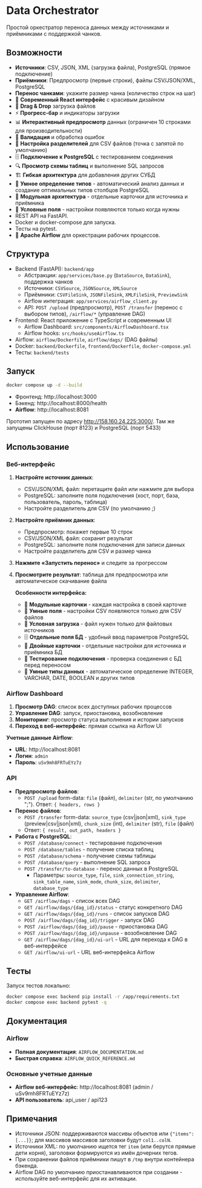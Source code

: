 # Data Orchestrator

Простой оркестратор переноса данных между источниками и приёмниками с поддержкой чанков.

## Возможности
- **Источники**: CSV, JSON, XML (загрузка файла), PostgreSQL (прямое подключение)
- **Приёмники**: Предпросмотр (первые строки), файлы CSV/JSON/XML, PostgreSQL
- **Перенос чанками**: укажите размер чанка (количество строк на шаг)
- 🎨 **Современный React интерфейс** с красивым дизайном
- 📁 **Drag & Drop** загрузка файлов
- ⚡ **Прогресс-бар** и индикаторы загрузки
- 📊 **Интерактивный предпросмотр** данных (ограничен 10 строками для производительности)
- 🔄 **Валидация** и обработка ошибок
- 📝 **Настройка разделителей** для CSV файлов (точка с запятой по умолчанию)
- 🗄️ **Подключение к PostgreSQL** с тестированием соединения
- 🔍 **Просмотр схемы таблиц** и выполнение SQL запросов
- 🏗️ **Гибкая архитектура** для добавления других СУБД
- 🧠 **Умное определение типов** - автоматический анализ данных и создание оптимальных типов столбцов PostgreSQL
- 🎯 **Модульная архитектура** - отдельные карточки для источника и приёмника
- 🔧 **Условные поля** - настройки появляются только когда нужны
- REST API на FastAPI.
- Docker и docker-compose для запуска.
- Тесты на pytest.
- 🚀 **Apache Airflow** для оркестрации рабочих процессов.

## Структура
- Backend (FastAPI): `backend/app`
  - Абстракции: `app/services/base.py` (`DataSource`, `DataSink`), поддержка чанков
  - Источники: `CSVSource`, `JSONSource`, `XMLSource`
  - Приёмники: `CSVFileSink`, `JSONFileSink`, `XMLFileSink`, `PreviewSink`
  - Airflow интеграция: `app/services/airflow_client.py`
  - API: `POST /upload` (предпросмотр), `POST /transfer` (перенос с выбором типов), `/airflow/*` (управление DAG)
- Frontend: React приложение с TypeScript и современным UI
  - Airflow Dashboard: `src/components/AirflowDashboard.tsx`
  - Airflow hooks: `src/hooks/useAirflow.ts`
- Airflow: `airflow/Dockerfile`, `airflow/dags/` (DAG файлы)
- Docker: `backend/Dockerfile`, `frontend/Dockerfile`, `docker-compose.yml`
- Тесты: `backend/tests`

## Запуск
```bash
docker compose up -d --build
```

- Фронтенд: http://localhost:3000
- Бэкенд: http://localhost:8000/health
- **Airflow**: http://localhost:8081

Прототип запущен по адресу http://158.160.24.225:3000/. Там же запущены ClickHouse (порт 8123) и PostgreSQL (порт 5433)


## Использование
### Веб-интерфейс
1. **Настройте источник данных**:
   - CSV/JSON/XML файл: перетащите файл или нажмите для выбора
   - PostgreSQL: заполните поля подключения (хост, порт, база, пользователь, пароль, таблица)
   - Настройте разделитель для CSV (по умолчанию ;)
2. **Настройте приёмник данных**:
   - Предпросмотр: покажет первые 10 строк
   - CSV/JSON/XML файл: сохранит результат
   - PostgreSQL: заполните поля подключения для записи данных
   - Настройте разделитель для CSV и размер чанка
3. **Нажмите «Запустить перенос»** и следите за прогрессом
4. **Просмотрите результат**: таблица для предпросмотра или автоматическое скачивание файла

    **Особенности интерфейса:**
    - 🎯 **Модульные карточки** - каждая настройка в своей карточке
    - 🔧 **Умные поля** - настройки CSV появляются только для CSV файлов
    - 📁 **Условная загрузка** - файл нужен только для файловых источников
    - 🗄️ **Отдельные поля БД** - удобный ввод параметров PostgreSQL
    - 🔄 **Двойные карточки** - отдельные настройки для источника и приёмника БД
    - 🧪 **Тестирование подключения** - проверка соединения с БД перед переносом
    - 🧠 **Умные типы данных** - автоматическое определение INTEGER, VARCHAR, DATE, BOOLEAN и других типов

### Airflow Dashboard
1. **Просмотр DAG**: список всех доступных рабочих процессов
2. **Управление DAG**: запуск, приостановка, возобновление
3. **Мониторинг**: просмотр статуса выполнения и истории запусков
4. **Переход в веб-интерфейс**: прямая ссылка на Airflow UI

**Учетные данные Airflow**:
- **URL**: http://localhost:8081
- **Логин**: `admin`
- **Пароль**: `uSv9mh8FRTuEYz7z`

### API
- **Предпросмотр файлов**:
  - `POST /upload` form-data: `file` (файл), `delimiter` (str, по умолчанию ";"). Ответ: `{ headers, rows }`
- **Перенос файлов**:
  - `POST /transfer` form-data: `source_type` (csv|json|xml), `sink_type` (preview|csv|json|xml), `chunk_size` (int), `delimiter` (str), `file` (файл)
  - Ответ: `{ result, out_path, headers }`
- **Работа с PostgreSQL**:
  - `POST /database/connect` - тестирование подключения
  - `POST /database/tables` - получение списка таблиц
  - `POST /database/schema` - получение схемы таблицы
  - `POST /database/query` - выполнение SQL запроса
  - `POST /transfer/to-database` - перенос данных в PostgreSQL
    - Параметры: `source_type`, `file`, `sink_connection_string`, `sink_table_name`, `sink_mode`, `chunk_size`, `delimiter`, `database_type`
- **Управление Airflow**:
  - `GET /airflow/dags` - список всех DAG
  - `GET /airflow/dags/{dag_id}/status` - статус конкретного DAG
  - `GET /airflow/dags/{dag_id}/runs` - список запусков DAG
  - `POST /airflow/dags/{dag_id}/trigger` - запуск DAG
  - `POST /airflow/dags/{dag_id}/pause` - приостановка DAG
  - `POST /airflow/dags/{dag_id}/unpause` - возобновление DAG
  - `GET /airflow/dags/{dag_id}/ui-url` - URL для перехода к DAG в веб-интерфейсе
  - `GET /airflow/ui-url` - URL веб-интерфейса Airflow

## Тесты
Запуск тестов локально:
```bash
docker compose exec backend pip install -r /app/requirements.txt
docker compose exec backend pytest -q
```

## Документация

### Airflow
- **Полная документация**: `AIRFLOW_DOCUMENTATION.md`
- **Быстрая справка**: `AIRFLOW_QUICK_REFERENCE.md`

### Основные учетные данные
- **Airflow веб-интерфейс**: http://localhost:8081 (admin / uSv9mh8FRTuEYz7z)
- **API пользователь**: api_user / api123

## Примечания
- Источники JSON: поддерживаются массивы объектов или `{"items": [...]}`; для массивов массивов заголовки будут `col1..colN`.
- Источники XML: по умолчанию ищется тег `item` (или берутся прямые дети корня), заголовки формируются из имён дочерних тегов.
- При сохранении файлов приёмники пишут в `/tmp` внутри контейнера бэкенда.
- Airflow DAG по умолчанию приостанавливаются при создании - используйте веб-интерфейс для их активации.


